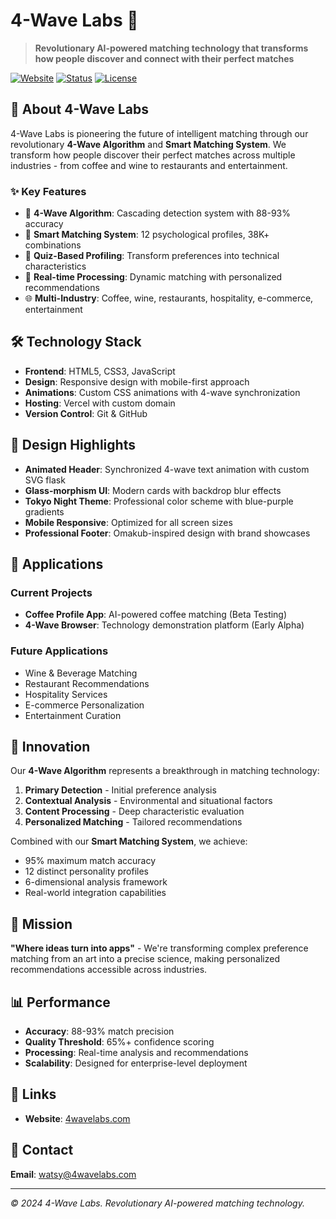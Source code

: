 # 4-Wave Labs 🌊

> **Revolutionary AI-powered matching technology that transforms how people discover and connect with their perfect matches**

[![Website](https://img.shields.io/badge/Website-4wavelabs.com-blue)](https://4wavelabs.com)
[![Status](https://img.shields.io/badge/Status-Active%20Development-green)](https://4wavelabs.com)
[![License](https://img.shields.io/badge/License-Proprietary-red)](#)

## 🚀 About 4-Wave Labs

4-Wave Labs is pioneering the future of intelligent matching through our revolutionary **4-Wave Algorithm** and **Smart Matching System**. We transform how people discover their perfect matches across multiple industries - from coffee and wine to restaurants and entertainment.

### ✨ Key Features

- 🧠 **4-Wave Algorithm**: Cascading detection system with 88-93% accuracy
- 🎯 **Smart Matching System**: 12 psychological profiles, 38K+ combinations
- 📱 **Quiz-Based Profiling**: Transform preferences into technical characteristics
- 🔄 **Real-time Processing**: Dynamic matching with personalized recommendations
- 🌐 **Multi-Industry**: Coffee, wine, restaurants, hospitality, e-commerce, entertainment

## 🛠️ Technology Stack

- **Frontend**: HTML5, CSS3, JavaScript
- **Design**: Responsive design with mobile-first approach
- **Animations**: Custom CSS animations with 4-wave synchronization
- **Hosting**: Vercel with custom domain
- **Version Control**: Git & GitHub

## 🎨 Design Highlights

- **Animated Header**: Synchronized 4-wave text animation with custom SVG flask
- **Glass-morphism UI**: Modern cards with backdrop blur effects
- **Tokyo Night Theme**: Professional color scheme with blue-purple gradients
- **Mobile Responsive**: Optimized for all screen sizes
- **Professional Footer**: Omakub-inspired design with brand showcases

## 📱 Applications

### Current Projects
- **Coffee Profile App**: AI-powered coffee matching (Beta Testing)
- **4-Wave Browser**: Technology demonstration platform (Early Alpha)

### Future Applications
- Wine & Beverage Matching
- Restaurant Recommendations
- Hospitality Services
- E-commerce Personalization
- Entertainment Curation

## 🌟 Innovation

Our **4-Wave Algorithm** represents a breakthrough in matching technology:

1. **Primary Detection** - Initial preference analysis
2. **Contextual Analysis** - Environmental and situational factors
3. **Content Processing** - Deep characteristic evaluation
4. **Personalized Matching** - Tailored recommendations

Combined with our **Smart Matching System**, we achieve:
- 95% maximum match accuracy
- 12 distinct personality profiles
- 6-dimensional analysis framework
- Real-world integration capabilities

## 🎯 Mission

**"Where ideas turn into apps"** - We're transforming complex preference matching from an art into a precise science, making personalized recommendations accessible across industries.

## 📊 Performance

- **Accuracy**: 88-93% match precision
- **Quality Threshold**: 65%+ confidence scoring
- **Processing**: Real-time analysis and recommendations
- **Scalability**: Designed for enterprise-level deployment

## 🔗 Links

- **Website**: [4wavelabs.com](https://4wavelabs.com)

## 📧 Contact

**Email**: [watsy@4wavelabs.com](mailto:watsy@4wavelabs.com)

---

*© 2024 4-Wave Labs. Revolutionary AI-powered matching technology.*
